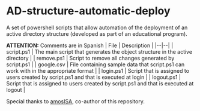 # AD-structure-automatic-deploy
A set of powershell scripts that allow automation of the deployment of an active directory structure (developed as part of an educational program).

**ATTENTION:** Comments are in Spanish
| File | Description |
|--|--|
| script.ps1 | The main script that generates the object structure in the active directory |
| remove.ps1 | Script to remove all changes generated by script.ps1 |
| google.csv | File containing sample data that script.ps1 can work with in the appropriate format |
| login.ps1 | Script that is assigned to users created by script.ps1 and that is executed at login |
| logout.ps1 | Script that is assigned to users created by script.ps1 and that is executed at logout |

Special thanks to [amosISA](https://github.com/amosISA), co-author of this repository.
